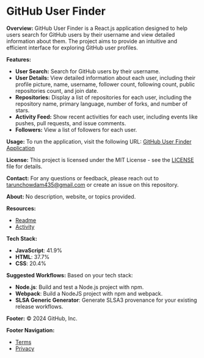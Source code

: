 # GitHub User Finder

**Overview:**
GitHub User Finder is a React.js application designed to help users search for GitHub users by their username and view detailed information about them. The project aims to provide an intuitive and efficient interface for exploring GitHub user profiles.

**Features:**
- **User Search:** Search for GitHub users by their username.
- **User Details:** View detailed information about each user, including their profile picture, name, username, follower count, following count, public repositories count, and join date.
- **Repositories:** Display a list of repositories for each user, including the repository name, primary language, number of forks, and number of stars.
- **Activity Feed:** Show recent activities for each user, including events like pushes, pull requests, and issue comments.
- **Followers:** View a list of followers for each user.

**Usage:**
To run the application, visit the following URL:
[GitHub User Finder Application](https://github-user-founder.netlify.app/)

**License:**
This project is licensed under the MIT License - see the [LICENSE](LICENSE) file for details.

**Contact:**
For any questions or feedback, please reach out to [tarunchowdam435@gmail.com](mailto:tarunchowdam435@gmail.com) or create an issue on this repository.

**About:**
No description, website, or topics provided.

**Resources:**
- [Readme](#)
- [Activity](#)

**Tech Stack:**
- **JavaScript**: 41.9%
- **HTML**: 37.7%
- **CSS**: 20.4%

**Suggested Workflows:**
Based on your tech stack:
- **Node.js**: Build and test a Node.js project with npm.
- **Webpack**: Build a NodeJS project with npm and webpack.
- **SLSA Generic Generator**: Generate SLSA3 provenance for your existing release workflows.

**Footer:**
© 2024 GitHub, Inc.

**Footer Navigation:**
- [Terms](#)
- [Privacy](#)
